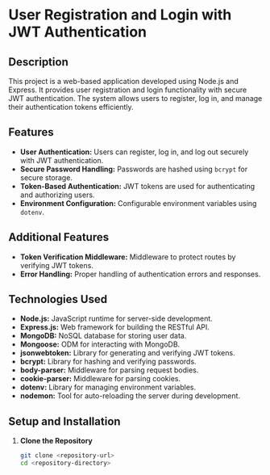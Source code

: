 # User Registration and Login with JWT Authentication

## Description

This project is a web-based application developed using Node.js and Express. It provides user registration and login functionality with secure JWT authentication. The system allows users to register, log in, and manage their authentication tokens efficiently.

## Features

- **User Authentication:** Users can register, log in, and log out securely with JWT authentication.
- **Secure Password Handling:** Passwords are hashed using `bcrypt` for secure storage.
- **Token-Based Authentication:** JWT tokens are used for authenticating and authorizing users.
- **Environment Configuration:** Configurable environment variables using `dotenv`.

## Additional Features

- **Token Verification Middleware:** Middleware to protect routes by verifying JWT tokens.
- **Error Handling:** Proper handling of authentication errors and responses.

## Technologies Used

- **Node.js:** JavaScript runtime for server-side development.
- **Express.js:** Web framework for building the RESTful API.
- **MongoDB:** NoSQL database for storing user data.
- **Mongoose:** ODM for interacting with MongoDB.
- **jsonwebtoken:** Library for generating and verifying JWT tokens.
- **bcrypt:** Library for hashing and verifying passwords.
- **body-parser:** Middleware for parsing request bodies.
- **cookie-parser:** Middleware for parsing cookies.
- **dotenv:** Library for managing environment variables.
- **nodemon:** Tool for auto-reloading the server during development.

## Setup and Installation

1. **Clone the Repository**

   ```bash
   git clone <repository-url>
   cd <repository-directory>

